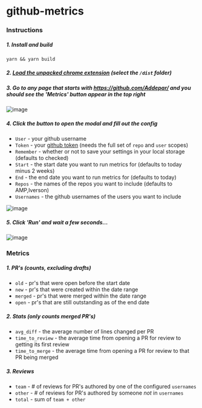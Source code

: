 # github-metrics

### Instructions

##### 1. Install and build
```
yarn && yarn build
```
##### 2. [Load the unpacked chrome extension](https://developer.chrome.com/docs/extensions/mv3/getstarted/#unpacked) (select the `/dist` folder)
##### 3. Go to any page that starts with https://github.com/Addepar/ and you should see the 'Metrics' button appear in the top right
![image](https://user-images.githubusercontent.com/72764729/167273174-68dddd2f-bd8d-4a26-adfc-cdf91dee7218.png)

##### 4. Click the button to open the modal and fill out the config
- `User` - your github username
- `Token` - your [github token](https://docs.github.com/en/authentication/keeping-your-account-and-data-secure/creating-a-personal-access-token) (needs the full set of `repo` and `user` scopes)
- `Remember` - whether or not to save your settings in your local storage (defaults to checked)
- `Start` - the start date you want to run metrics for (defaults to today minus 2 weeks)
- `End` - the end date you want to run metrics for (defaults to today)
- `Repos` - the names of the repos you want to include (defaults to AMP,Iverson)
- `Usernames` - the github usernames of the users you want to include

![image](https://user-images.githubusercontent.com/72764729/167273252-64e5d5a8-a665-400e-b0c7-73838b65c97e.png)

##### 5. Click 'Run' and wait a few seconds...
![image](https://user-images.githubusercontent.com/72764729/167504862-f36bb121-940b-4aa8-8c2f-c6bdd36979a0.png)

### Metrics
##### 1. PR's (counts, excluding drafts)
- `old` - pr's that were open before the start date
- `new` - pr's that were created within the date range
- `merged` - pr's that were merged within the date range
- `open` - pr's that are still outstanding as of the end date 

##### 2. Stats (only counts merged PR's)
- `avg_diff` - the average number of lines changed per PR
- `time_to_review` - the average time from opening a PR for review to getting its first review
- `time_to_merge` - the average time from opening a PR for review to that PR being merged


##### 3. Reviews
- `team` - # of reviews for PR's authored by one of the configured `usernames`
- `other` - # of reviews for PR's authored by someone _not_ in `usernames`
- `total` - sum of `team + other`
